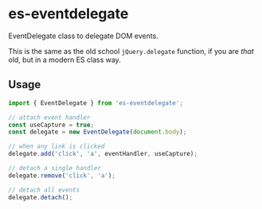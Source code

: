 # es-eventdelegate

EventDelegate class to delegate DOM events.

This is the same as the old school `jQuery.delegate` function, if you are _that_ old, but in a modern ES class way.

## Usage

```js
import { EventDelegate } from 'es-eventdelegate';

// attach event handler
const useCapture = true;
const delegate = new EventDelegate(document.body);

// when any link is clicked
delegate.add('click', 'a', eventHandler, useCapture);

// detach a single handler
delegate.remove('click', 'a');

// detach all events
delegate.detach();
```
